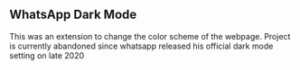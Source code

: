 ## WhatsApp Dark Mode
This was an extension to change the color scheme of the webpage.
Project is currently abandoned since whatsapp released his official dark mode setting on late 2020

 
 
